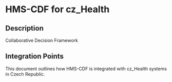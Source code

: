 # HMS-CDF for cz_Health

## Description

Collaborative Decision Framework

## Integration Points

This document outlines how HMS-CDF is integrated with cz_Health systems in Czech Republic.
